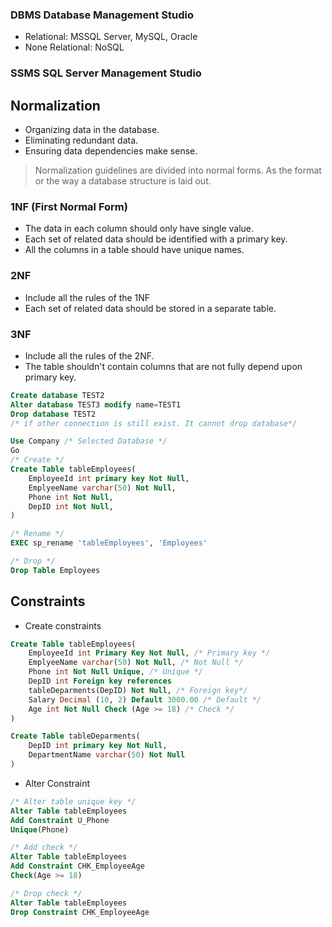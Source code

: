 ### DBMS Database Management Studio

- Relational: MSSQL Server, MySQL, Oracle
- None Relational: NoSQL
### SSMS SQL Server Management Studio 

## Normalization

- Organizing data in the database.
- Eliminating redundant data.
- Ensuring data dependencies make sense.

> Normalization guidelines are divided into normal forms. As the format or the way a database structure is laid out.
### 1NF (First Normal Form)

 - The data in each column should only have single value.
 - Each set of related data should be identified with a primary key.
 - All the columns in a table should have unique names.
### 2NF

- Include all the rules of the 1NF
- Each set of related data should be stored in a separate table.
### 3NF

-  Include all the rules of the 2NF.
- The table shouldn't contain columns that are not fully depend upon primary key.

```SQL
Create database TEST2
Alter database TEST3 modify name=TEST1
Drop database TEST2
/* if other connection is still exist. It cannot drop database*/
```

```SQL
Use Company /* Selected Database */
Go
/* Create */
Create Table tableEmployees(
	EmployeeId int primary key Not Null,
	EmplyeeName varchar(50) Not Null,
	Phone int Not Null,
	DepID int Not Null,
)

/* Rename */
EXEC sp_rename 'tableEmployees', 'Employees'

/* Drop */
Drop Table Employees
```

## Constraints

- Create constraints
  
```SQL
Create Table tableEmployees(
	EmployeeId int Primary Key Not Null, /* Primary key */
	EmplyeeName varchar(50) Not Null, /* Not Null */
	Phone int Not Null Unique, /* Unique */
	DepID int Foreign key references
	tableDeparments(DepID) Not Null, /* Foreign key*/
	Salary Decimal (10, 2) Default 3000.00 /* Default */
	Age int Not Null Check (Age >= 18) /* Check */ 
)

Create Table tableDeparments(
	DepID int primary key Not Null,
	DepartmentName varchar(50) Not Null
)
```

- Alter Constraint

```SQL
/* Alter table unique key */
Alter Table tableEmployees
Add Constraint U_Phone
Unique(Phone)

/* Add check */
Alter Table tableEmployees
Add Constraint CHK_EmployeeAge
Check(Age >= 18)

/* Drop check */
Alter Table tableEmployees
Drop Constraint CHK_EmployeeAge
```





